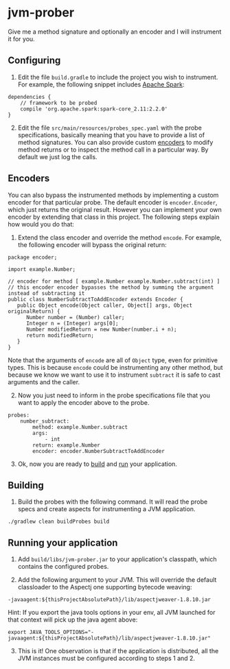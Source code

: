 # jvm-prober
Give me a method signature and optionally an encoder and I will instrument it for you.

## Configuring

1. Edit the file `build.gradle` to include the project you wish to instrument. For example, the following snippet includes [Apache Spark](https://github.com/apache/spark):
```
dependencies {
    // framework to be probed
    compile 'org.apache.spark:spark-core_2.11:2.2.0'
}
```

2. Edit the file `src/main/resources/probes_spec.yaml` with the probe specifications, basically meaning that you have to provide a list of method signatures.
You can also provide custom [encoders](#encoders) to modify method returns or to inspect the method call in a particular way.
By default we just log the calls.


## Encoders

You can also bypass the instrumented methods by implementing a custom encoder for that particular probe. The default encoder
is `encoder.Encoder`, which just returns the original result. However you can implement your own encoder by extending that
class in this project. The following steps explain how would you do that:

1. Extend the class encoder and override the method `encode`. For example, the following encoder will bypass the original
return:

```
package encoder;

import example.Number;

// encoder for method [ example.Number example.Number.subtract(int) ]
// this encoder encoder bypasses the method by summing the argument instead of subtracting it
public class NumberSubtractToAddEncoder extends Encoder {
   public Object encode(Object caller, Object[] args, Object originalReturn) {
      Number number = (Number) caller;
      Integer n = (Integer) args[0];
      Number modifiedReturn = new Number(number.i + n);
      return modifiedReturn;
   }
}
```

Note that the arguments of `encode` are all of `Object` type, even for primitive types.
This is because `encode` could be instrumenting any
other method, but because we know we want to use it to instrument `subtract` it is safe to cast arguments and the
caller.

2. Now you just need to inform in the probe specifications file that you want to apply the encoder above to the probe.

```
probes:
    number_subtract:
        method: example.Number.subtract
        args:
            - int
        return: example.Number
        encoder: encoder.NumberSubtractToAddEncoder
```

3. Ok, now you are ready to [build](#building) and [run](#running-your-application) your application.

## Building

1. Build the probes with the following command. It will read the probe specs and create aspects for instrumenting a JVM application.
```
./gradlew clean buildProbes build
```

## Running your application

1. Add `build/libs/jvm-prober.jar` to your application's classpath, which contains the configured probes.

2. Add the following argument to your JVM. This will override the default classloader to the Aspectj one supporting bytecode weaving:

```
-javaagent:${thisProjectAbsolutePath}/lib/aspectjweaver-1.8.10.jar
```

Hint: If you export the java tools options in your env, all JVM launched for that context will pick up the java agent above:

```
export JAVA_TOOLS_OPTIONS="-javaagent:${thisProjectAbsolutePath}/lib/aspectjweaver-1.8.10.jar"
```

3. This is it! One observation is that if the application is distributed, all the JVM instances must be configured according to steps 1 and 2.
